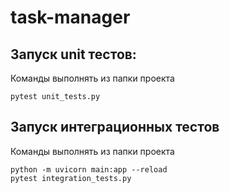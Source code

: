 # task-manager

## Запуск unit тестов:
Команды выполнять из папки проекта
```
pytest unit_tests.py
```

## Запуск интеграционных тестов
Команды выполнять из папки проекта
```
python -m uvicorn main:app --reload
pytest integration_tests.py
```
